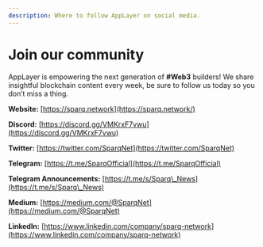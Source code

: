 ```yaml
---
description: Where to follow AppLayer on social media.
---
```


# Join our community

AppLayer is empowering the next generation of **#Web3** builders! We share insightful blockchain content every week, be sure to follow us today so you don’t miss a thing.

**Website:** [https://sparq.network](https://sparq.network/)

**Discord:** [https://discord.gg/VMKrxF7vwu](https://discord.gg/VMKrxF7vwu)

**Twitter:** [https://twitter.com/SparqNet](https://twitter.com/SparqNet)

**Telegram:** [https://t.me/SparqOfficial](https://t.me/SparqOfficial)

**Telegram Announcements:** [https://t.me/s/Sparq\_News](https://t.me/s/Sparq\_News)

**Medium:** [https://medium.com/@SparqNet](https://medium.com/@SparqNet)

**LinkedIn:** [https://www.linkedin.com/company/sparq-network](https://www.linkedin.com/company/sparq-network)
